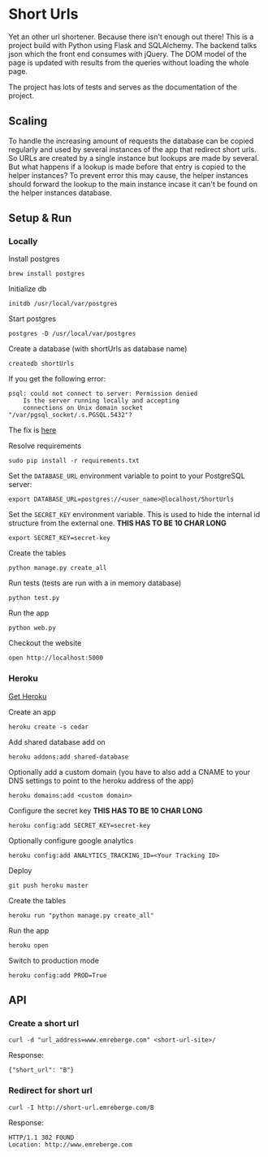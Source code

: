 Short Urls
==========

Yet an other url shortener. Because there isn't enough out there! This is a project build with Python using Flask and SQLAlchemy. The backend talks json which the front end consumes with jQuery. The DOM model of the page is updated with results from the queries without loading the whole page.

The project has lots of tests and serves as the documentation of the project.

Scaling
-------

To handle the increasing amount of requests the database can be copied regularly and used by several instances of the app that redirect short urls. So URLs are created by a single instance but lookups are made by several. But what happens if a lookup is made before that entry is copied to the helper instances? To prevent error this may cause, the helper instances should forward the lookup to the main instance incase it can't be found on the helper instances database.

Setup & Run
-----------

### Locally

Install postgres

	brew install postgres
	
Initialize db

    initdb /usr/local/var/postgres

Start postgres

    postgres -D /usr/local/var/postgres
	
Create a database (with shortUrls as database name)

    createdb shortUrls
  
If you get the following error:

    psql: could not connect to server: Permission denied
        Is the server running locally and accepting
        connections on Unix domain socket "/var/pgsql_socket/.s.PGSQL.5432"?

The fix is [here](http://nextmarvel.net/blog/2011/09/brew-install-postgresql-on-os-x-lion/)
	
Resolve requirements

    sudo pip install -r requirements.txt
			
Set the `DATABASE_URL` environment variable to point to your PostgreSQL server:

    export DATABASE_URL=postgres://<user_name>@localhost/ShortUrls
    
Set the `SECRET_KEY` environment variable. This is used to hide the internal id structure from the external one. **THIS HAS TO BE 10 CHAR LONG**

    export SECRET_KEY=secret-key
    
Create the tables

    python manage.py create_all

Run tests (tests are run with a in memory database)

    python test.py

Run the app

    python web.py
	
Checkout the website

    open http://localhost:5000

### Heroku
	
[Get Heroku](https://devcenter.heroku.com/articles/quickstart)

Create an app

    heroku create -s cedar

Add shared database add on

    heroku addons:add shared-database
    
Optionally add a custom domain (you have to also add a CNAME to your DNS settings to point to the heroku address of the app)

    heroku domains:add <custom domain>
    
Configure the secret key **THIS HAS TO BE 10 CHAR LONG**

    heroku config:add SECRET_KEY=secret-key

Optionally configure google analytics

    heroku config:add ANALYTICS_TRACKING_ID=<Your Tracking ID>

Deploy

    git push heroku master
  
Create the tables

    heroku run "python manage.py create_all"
  
Run the app

    heroku open
  
Switch to production mode

    heroku config:add PROD=True
  
API
---

### Create a short url

    curl -d "url_address=www.emreberge.com" <short-url-site>/

Response:
    
    {"short_url": "B"}

### Redirect for short url

    curl -I http://short-url.emreberge.com/B

Response:
    
    HTTP/1.1 302 FOUND
    Location: http://www.emreberge.com
